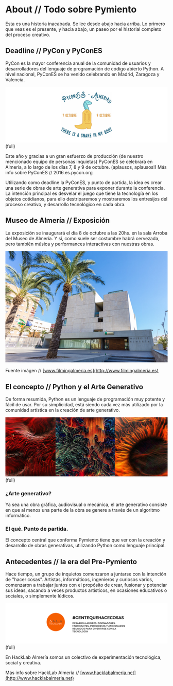 # About // Todo sobre Pymiento

Esta es una historia inacabada. Se lee desde abajo hacia arriba. Lo primero que veas es el presente, y hacia abajo, un paseo por el historial completo del proceso creativo.

## Deadline // PyCon y PyConES

PyCon es la mayor conferencia anual de la comunidad de usuarios y desarrolladores del lenguaje de programación de código abierto Python. A nivel nacional, PyConES se ha venido celebrando en Madrid, Zaragoza y Valencia.

![Pycones 2016 Almería](pycones.png)(full)

Este año y gracias a un gran esfuerzo de producción (de nuestro mencionado equipo de personas inquietas) PyConES se celebrará en Almería, a lo largo de los días 7, 8 y 9 de octubre. (aplausos, aplausos!) Más info sobre PyConES // 2016.es.pycon.org

Utilizando como deadline la PyConES, y punto de partida, la idea es crear una serie de obras de arte generativa para exponer durante la conferencia. La intención principal es desvelar el juego que tiene la tecnología en los objetos cotidianos, para ello destriparemos y mostraremos los entresijos del proceso creativo, y desarrollo tecnológico en cada obra.

## Museo de Almería // Exposición

La exposición se inaugurará el día 8 de octubre a las 20hs. en la sala Arroba del Museo de Almería. Y sí, como suele ser costumbre habrá cervezada, pero también música y performances interactivas con nuestras obras.

![Museo de Almería](museo.png)

Fuente imágen // [www.filmingalmeria.es](http://www.filmingalmeria.es)



## El concepto // Python y el Arte Generativo

De forma resumida, Python es un lenguaje de programación muy potente y fácil de usar. Por su simplicidad, está siendo cada vez más utilizado por la comunidad artística en la creación de arte generativo.

![Generative Art](genart.jpg)(full)

### ¿Arte generativo?

Ya sea una obra gráfica, audiovisual o mecánica, el arte generativo consiste en que al menos una parte de la obra se genere a través de un algoritmo informático. 

### El qué. Punto de partida.

El concepto central que conforma Pymiento tiene que ver con la creación y desarrollo de obras generativas, utilizando Python como lenguaje principal. 



## Antecedentes // la era del Pre-Pymiento

Hace tiempo, un grupo de inquietos comenzaron a juntarse con la intención de "hacer cosas". Artistas, informáticos, ingenieros y curiosos varios, comenzaron a trabajar juntos con el propósito de crear, fusionar y potenciar sus ideas, sacando a veces productos artísticos, en ocasiones educativos o sociales, o simplemente lúdicos. 

![HackLab_Almería](hacklab.png)(full)

En HackLab Almería somos un colectivo de experimentación tecnológica, social y creativa.

Más info sobre HackLab Almería // [www.hacklabalmeria.net](http://www.hacklabalmeria.net)